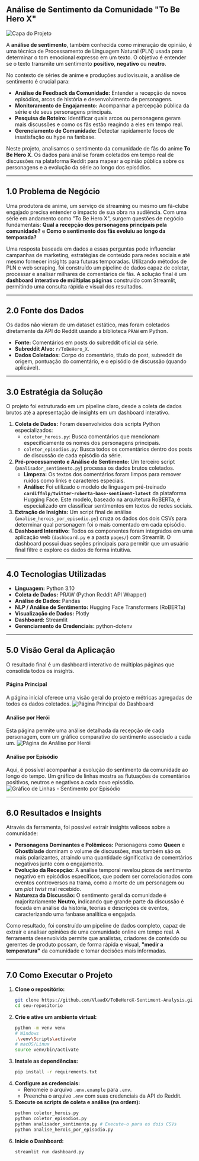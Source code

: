 ## **Análise de Sentimento da Comunidade "To Be Hero X"**

![Capa do Projeto](https://github.com/VlaadX/Pok-mon-Sentiment-Analysis-PSA-/blob/main/imgs/cover_img.jpg)

A **análise de sentimento**, também conhecida como mineração de opinião, é uma técnica de Processamento de Linguagem Natural (PLN) usada para determinar o tom emocional expresso em um texto. O objetivo é entender se o texto transmite um sentimento **positivo**, **negativo** ou **neutro**.

No contexto de séries de anime e produções audiovisuais, a análise de sentimento é crucial para:

* **Análise de Feedback da Comunidade:** Entender a recepção de novos episódios, arcos de história e desenvolvimento de personagens.
* **Monitoramento de Engajamento:** Acompanhar a percepção pública da série e de seus personagens principais.
* **Pesquisa de Roteiro:** Identificar quais arcos ou personagens geram mais discussões e como os fãs estão reagindo a eles em tempo real.
* **Gerenciamento de Comunidade:** Detectar rapidamente focos de insatisfação ou hype na fanbase.

Neste projeto, analisamos o sentimento da comunidade de fãs do anime **To Be Hero X**. Os dados para análise foram coletados em tempo real de discussões na plataforma Reddit para mapear a opinião pública sobre os personagens e a evolução da série ao longo dos episódios.

---
## **1.0 Problema de Negócio**

Uma produtora de anime, um serviço de streaming ou mesmo um fã-clube engajado precisa entender o impacto de sua obra na audiência. Com uma série em andamento como "To Be Hero X", surgem questões de negócio fundamentais: **Qual a recepção dos personagens principais pela comunidade?** e **Como o sentimento dos fãs evoluiu ao longo da temporada?**

Uma resposta baseada em dados a essas perguntas pode influenciar campanhas de marketing, estratégias de conteúdo para redes sociais e até mesmo fornecer insights para futuras temporadas. Utilizando métodos de PLN e web scraping, foi construído um pipeline de dados capaz de coletar, processar e analisar milhares de comentários de fãs. A solução final é um **dashboard interativo de múltiplas páginas** construído com Streamlit, permitindo uma consulta rápida e visual dos resultados.

---
## **2.0 Fonte dos Dados**

Os dados não vieram de um dataset estático, mas foram coletados diretamente da API do Reddit usando a biblioteca `PRAW` em Python.

* **Fonte:** Comentários em posts do subreddit oficial da série.
* **Subreddit Alvo:** `r/ToBeHero_X`.
* **Dados Coletados:** Corpo do comentário, título do post, subreddit de origem, pontuação do comentário, e o episódio de discussão (quando aplicável).

---
## **3.0 Estratégia da Solução**

O projeto foi estruturado em um pipeline claro, desde a coleta de dados brutos até a apresentação de insights em um dashboard interativo.

1.  **Coleta de Dados:** Foram desenvolvidos dois scripts Python especializados:
    * `coletor_herois.py`: Busca comentários que mencionam especificamente os nomes dos personagens principais.
    * `coletor_episodios.py`: Busca todos os comentários dentro dos posts de discussão de cada episódio da série.
2.  **Pré-processamento e Análise de Sentimento:** Um terceiro script (`analisador_sentimento.py`) processa os dados brutos coletados.
    * **Limpeza:** Os textos dos comentários foram limpos para remover ruídos como links e caracteres especiais.
    * **Análise:** Foi utilizado o modelo de linguagem pré-treinado **`cardiffnlp/twitter-roberta-base-sentiment-latest`** da plataforma Hugging Face. Este modelo, baseado na arquitetura RoBERTa, é especializado em classificar sentimentos em textos de redes sociais.
3.  **Extração de Insights:** Um script final de análise (`analise_herois_por_episodio.py`) cruza os dados dos dois CSVs para determinar qual personagem foi o mais comentado em cada episódio.
4.  **Dashboard Interativo:** Todos os componentes foram integrados em uma aplicação web (`dashboard.py` e a pasta `pages/`) com Streamlit. O dashboard possui duas seções principais para permitir que um usuário final filtre e explore os dados de forma intuitiva.

---
## **4.0 Tecnologias Utilizadas**

* **Linguagem:** Python 3.10
* **Coleta de Dados:** PRAW (Python Reddit API Wrapper)
* **Análise de Dados:** Pandas
* **NLP / Análise de Sentimento:** Hugging Face Transformers (RoBERTa)
* **Visualização de Dados:** Plotly
* **Dashboard:** Streamlit
* **Gerenciamento de Credenciais:** python-dotenv

---
## **5.0 Visão Geral da Aplicação**

O resultado final é um dashboard interativo de múltiplas páginas que consolida todos os insights.

#### **Página Principal**
A página inicial oferece uma visão geral do projeto e métricas agregadas de todos os dados coletados.
![Página Principal do Dashboard](https://github.com/VlaadX/Pok-mon-Sentiment-Analysis-PSA-/blob/main/imgs/screenshot_main_page.PNG)


#### **Análise por Herói**
Esta página permite uma análise detalhada da recepção de cada personagem, com um gráfico comparativo do sentimento associado a cada um.
![Página de Análise por Herói](https://github.com/VlaadX/Pok-mon-Sentiment-Analysis-PSA-/blob/main/imgs/screenshot_hero_analysis.PNG)


#### **Análise por Episódio**
Aqui, é possível acompanhar a evolução do sentimento da comunidade ao longo do tempo. Um gráfico de linhas mostra as flutuações de comentários positivos, neutros e negativos a cada novo episódio.
![Gráfico de Linhas - Sentimento por Episódio](https://github.com/VlaadX/Pok-mon-Sentiment-Analysis-PSA-/blob/main/imgs/screenshot_episode_line_chart.PNG)



---
## **6.0 Resultados e Insights**

Através da ferramenta, foi possível extrair insights valiosos sobre a comunidade:

* **Personagens Dominantes e Polêmicos:** Personagens como **Queen** e **Ghostblade** dominam o volume de discussões, mas também são os mais polarizantes, atraindo uma quantidade significativa de comentários negativos junto com o engajamento.
* **Evolução da Recepção:** A análise temporal revelou picos de sentimento negativo em episódios específicos, que podem ser correlacionados com eventos controversos na trama, como a morte de um personagem ou um *plot twist* mal recebido.
* **Natureza da Discussão:** O sentimento geral da comunidade é majoritariamente **Neutro**, indicando que grande parte da discussão é focada em análise da história, teorias e descrições de eventos, caracterizando uma fanbase analítica e engajada.

Como resultado, foi construído um pipeline de dados completo, capaz de extrair e analisar opiniões de uma comunidade online em tempo real. A ferramenta desenvolvida permite que analistas, criadores de conteúdo ou gerentes de produto possam, de forma rápida e visual, **"medir a temperatura"** da comunidade e tomar decisões mais informadas.

---
## **7.0 Como Executar o Projeto**

1.  **Clone o repositório:**
    ```bash
    git clone https://github.com/VlaadX/ToBeHeroX-Sentiment-Analysis.git
    cd seu-repositorio
    ```
2.  **Crie e ative um ambiente virtual:**
    ```bash
    python -m venv venv
    # Windows
    .\venv\Scripts\activate
    # macOS/Linux
    source venv/bin/activate
    ```
3.  **Instale as dependências:**
    ```bash
    pip install -r requirements.txt
    ```
4.  **Configure as credenciais:**
    * Renomeie o arquivo `.env.example` para `.env`.
    * Preencha o arquivo `.env` com suas credenciais da API do Reddit.
5.  **Execute os scripts de coleta e análise (na ordem):**
    ```bash
    python coletor_herois.py
    python coletor_episodios.py
    python analisador_sentimento.py # Execute-o para os dois CSVs
    python analise_herois_por_episodio.py
    ```
6.  **Inicie o Dashboard:**
    ```bash
    streamlit run dashboard.py
    ```
